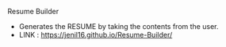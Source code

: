 Resume Builder

- Generates the RESUME by taking the contents from the user.
- LINK : https://jenil16.github.io/Resume-Builder/
